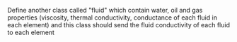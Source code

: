 Define another class called "fluid" which contain water, oil and gas properties (viscosity, thermal conductivity, conductance of each fluid in each element) and this class should send the fluid conductivity of each fluid to each element
